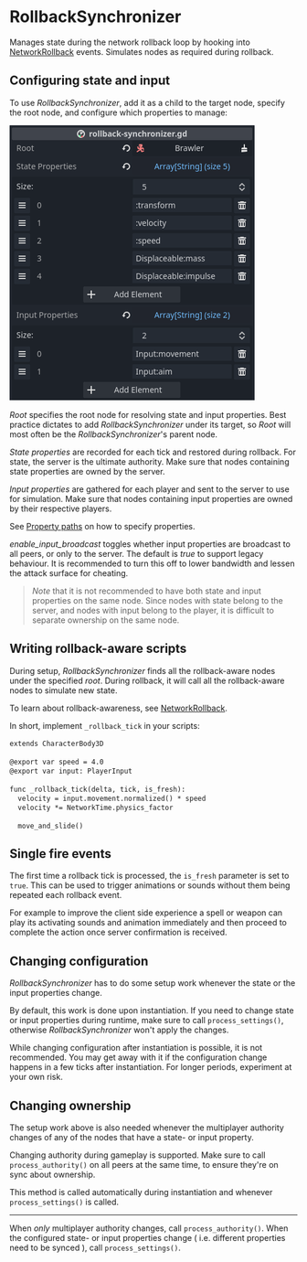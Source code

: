 # RollbackSynchronizer

Manages state during the network rollback loop by hooking into
[NetworkRollback] events. Simulates nodes as required during rollback.

## Configuring state and input

To use *RollbackSynchronizer*, add it as a child to the target node, specify
the root node, and configure which properties to manage:

![RollbackSynchronizer configuration](../assets/rollback-synchronizer-config.png)

*Root* specifies the root node for resolving state and input properties. Best
practice dictates to add *RollbackSynchronizer* under its target, so *Root*
will most often be the *RollbackSynchronizer*'s parent node.

*State properties* are recorded for each tick and restored during rollback. For
state, the server is the ultimate authority. Make sure that nodes containing
state properties are owned by the server.

*Input properties* are gathered for each player and sent to the server to use
for simulation. Make sure that nodes containing input properties are owned by
their respective players.

See [Property paths] on how to specify properties.

*enable_input_broadcast* toggles whether input properties are broadcast to all
peers, or only to the server. The default is *true* to support legacy
behaviour. It is recommended to turn this off to lower bandwidth and lessen the
attack surface for cheating.

> *Note* that it is not recommended to have both state and input properties on
> the same node. Since nodes with state belong to the server, and nodes with
> input belong to the player, it is difficult to separate ownership on the same
> node.

## Writing rollback-aware scripts

During setup, *RollbackSynchronizer* finds all the rollback-aware nodes under
the specified *root*. During rollback, it will call all the rollback-aware
nodes to simulate new state.

To learn about rollback-awareness, see [NetworkRollback].

In short, implement `_rollback_tick` in your scripts:

```gdscript
extends CharacterBody3D

@export var speed = 4.0
@export var input: PlayerInput

func _rollback_tick(delta, tick, is_fresh):
  velocity = input.movement.normalized() * speed
  velocity *= NetworkTime.physics_factor

  move_and_slide()
```

## Single fire events

The first time a rollback tick is processed, the `is_fresh` parameter is set to
`true`. This can be used to trigger animations or sounds without them being
repeated each rollback event.

For example to improve the client side experience a spell or weapon can play
its activating sounds and animation immediately and then proceed to complete
the action once server confirmation is received.

## Changing configuration

*RollbackSynchronizer* has to do some setup work whenever the state or the
input properties change.

By default, this work is done upon instantiation. If you need to change state
or input properties during runtime, make sure to call `process_settings()`,
otherwise *RollbackSynchronizer* won't apply the changes.

While changing configuration after instantiation is possible, it is not
recommended. You may get away with it if the configuration change happens in a
few ticks after instantiation. For longer periods, experiment at your own risk.

## Changing ownership

The setup work above is also needed whenever the multiplayer authority changes
of any of the nodes that have a state- or input property.

Changing authority during gameplay is supported. Make sure to call
`process_authority()` on all peers at the same time, to ensure they're on sync
about ownership.

This method is called automatically during instantiation and whenever
`process_settings()` is called.

---

When *only* multiplayer authority changes, call `process_authority()`. When the
configured state- or input properties change ( i.e. different properties need
to be synced ), call `process_settings()`.

[NetworkRollback]: ../guides/network-rollback.md
[Property paths]: ../guides/property-paths.md
